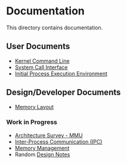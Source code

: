 # Documentation

This directory contains documentation.

## User Documents

* [Kernel Command Line](cmdline.md)
* [System Call Interface](syscalls/README.md)
* [Initial Process Execution Environment](init-process.md)

## Design/Developer Documents

* [Memory Layout](layout.md)

### Work in Progress

* [Architecture Survey - MMU](mmu-arch.md)
* [Inter-Process Communication (IPC)](ipc.txt)
* [Memory Management](memory.md)
* Random [Design Notes](design-notes.txt)
